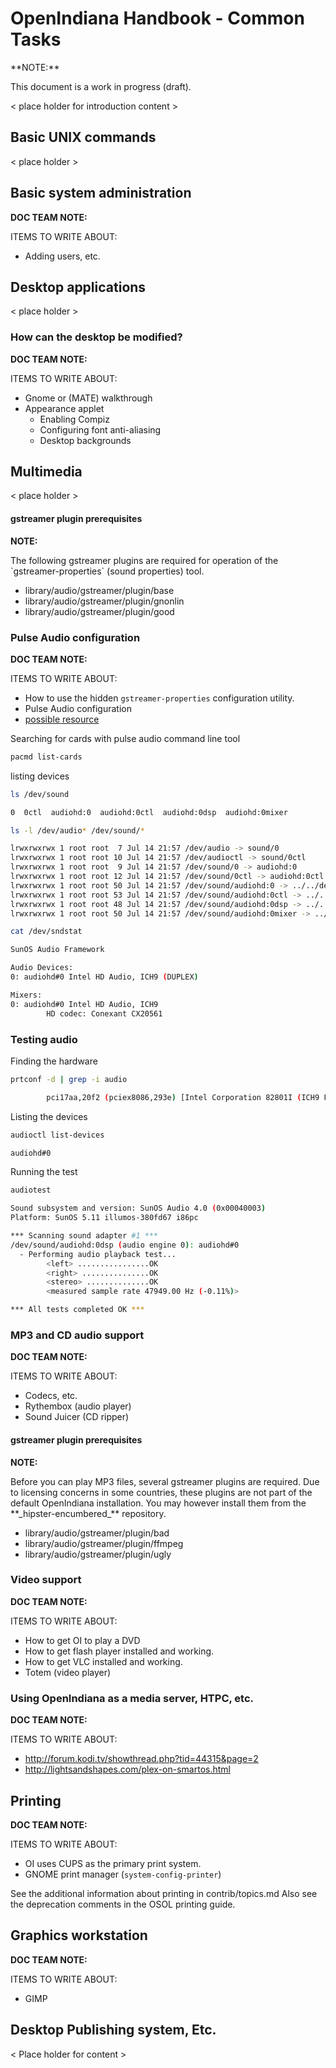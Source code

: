 <!--

The contents of this Documentation are subject to the Public Documentation License Version 1.01
 (the "License"); you may only use this Documentation if you comply with the terms of this License.
A copy of the License is available at http://illumos.org/license/PDL.


The Original Documentation is _________________.

The Initial Writer of the Original Documentation is ___________ Copyright (C)_________[Insert year(s)].
All Rights Reserved. (Initial Writer contact(s):________________[Insert hyperlink/alias]).

Contributor(s): ______________________________________.

Portions created by ______ are Copyright (C)_________[Insert year(s)].
All Rights Reserved. (Contributor contact(s):________________[Insert hyperlink/alias]).

-->

# OpenIndiana Handbook - Common Tasks

<!-- NOTE: --> <i class="fa fa-info-circle fa-lg" aria-hidden="true"></i> **NOTE:**
<div class="well">

This document is a work in progress (draft).

</div>

< place holder for introduction content >


## Basic UNIX commands

< place holder >


## Basic system administration

<i class="fa fa-info-circle fa-lg" aria-hidden="true"></i> **DOC TEAM NOTE:**
<div class="well">
ITEMS TO WRITE ABOUT:

* Adding users, etc.

</div>


## Desktop applications

< place holder >


### How can the desktop be modified?

<i class="fa fa-info-circle fa-lg" aria-hidden="true"></i> **DOC TEAM NOTE:**
<div class="well">
ITEMS TO WRITE ABOUT:

* Gnome or (MATE) walkthrough
* Appearance applet
    * Enabling Compiz
    * Configuring font anti-aliasing
    * Desktop backgrounds

</div>


## Multimedia

< place holder >

#### gstreamer plugin prerequisites

<i class="fa fa-info-circle fa-lg" aria-hidden="true"></i> **NOTE:**
<div class="well">
The following gstreamer plugins are required for operation of the `gstreamer-properties` (sound properties) tool.

* library/audio/gstreamer/plugin/base
* library/audio/gstreamer/plugin/gnonlin
* library/audio/gstreamer/plugin/good

</div>


### Pulse Audio configuration

<i class="fa fa-info-circle fa-lg" aria-hidden="true"></i> **DOC TEAM NOTE:**
<div class="well">
ITEMS TO WRITE ABOUT:

* How to use the hidden `gstreamer-properties` configuration utility.
* Pulse Audio configuration
* [possible resource](https://www.solarismultimedia.com/)

</div>

Searching for cards with pulse audio command line tool

```bash
pacmd list-cards
```

listing devices

```bash
ls /dev/sound
```

```bash
0  0ctl  audiohd:0  audiohd:0ctl  audiohd:0dsp  audiohd:0mixer
```

```bash
ls -l /dev/audio* /dev/sound/*
```

```bash
lrwxrwxrwx 1 root root  7 Jul 14 21:57 /dev/audio -> sound/0
lrwxrwxrwx 1 root root 10 Jul 14 21:57 /dev/audioctl -> sound/0ctl
lrwxrwxrwx 1 root root  9 Jul 14 21:57 /dev/sound/0 -> audiohd:0
lrwxrwxrwx 1 root root 12 Jul 14 21:57 /dev/sound/0ctl -> audiohd:0ctl
lrwxrwxrwx 1 root root 50 Jul 14 21:57 /dev/sound/audiohd:0 -> ../../devices/pci@0,0/pci17aa,20f2@1b:sound,audio0
lrwxrwxrwx 1 root root 53 Jul 14 21:57 /dev/sound/audiohd:0ctl -> ../../devices/pci@0,0/pci17aa,20f2@1b:sound,audioctl0
lrwxrwxrwx 1 root root 48 Jul 14 21:57 /dev/sound/audiohd:0dsp -> ../../devices/pci@0,0/pci17aa,20f2@1b:sound,dsp0
lrwxrwxrwx 1 root root 50 Jul 14 21:57 /dev/sound/audiohd:0mixer -> ../../devices/pci@0,0/pci17aa,20f2@1b:sound,mixer0
```

```bash
cat /dev/sndstat
```

```bash
SunOS Audio Framework

Audio Devices:
0: audiohd#0 Intel HD Audio, ICH9 (DUPLEX)

Mixers:
0: audiohd#0 Intel HD Audio, ICH9
        HD codec: Conexant CX20561
```


### Testing audio

Finding the hardware

```bash
prtconf -d | grep -i audio
```

```bash
        pci17aa,20f2 (pciex8086,293e) [Intel Corporation 82801I (ICH9 Family) HD Audio Controller], instance #0
```

Listing the devices

```bash
audioctl list-devices
```

```bash
audiohd#0
```

Running the test

```bash
audiotest
```

```bash
Sound subsystem and version: SunOS Audio 4.0 (0x00040003)
Platform: SunOS 5.11 illumos-380fd67 i86pc

*** Scanning sound adapter #1 ***
/dev/sound/audiohd:0dsp (audio engine 0): audiohd#0
  - Performing audio playback test...
        <left> ................OK
        <right> ...............OK
        <stereo> ..............OK
        <measured sample rate 47949.00 Hz (-0.11%)>

*** All tests completed OK ***
```

### MP3 and CD audio support

<i class="fa fa-info-circle fa-lg" aria-hidden="true"></i> **DOC TEAM NOTE:**
<div class="well">
ITEMS TO WRITE ABOUT:

* Codecs, etc.
* Rythembox (audio player)
* Sound Juicer (CD ripper)

</div>


#### gstreamer plugin prerequisites

<i class="fa fa-info-circle fa-lg" aria-hidden="true"></i> **NOTE:**
<div class="well">
Before you can play MP3 files, several gstreamer plugins are required.
Due to licensing concerns in some countries, these plugins are not part of the default OpenIndiana installation.
You may however install them from the **_hipster-encumbered_** repository.

* library/audio/gstreamer/plugin/bad
* library/audio/gstreamer/plugin/ffmpeg
* library/audio/gstreamer/plugin/ugly

</div>


### Video support

<i class="fa fa-info-circle fa-lg" aria-hidden="true"></i> **DOC TEAM NOTE:**
<div class="well">
ITEMS TO WRITE ABOUT:

* How to get OI to play a DVD
* How to get flash player installed and working.
* How to get VLC installed and working.
* Totem (video player)

</div>


### Using OpenIndiana as a media server, HTPC, etc.

<i class="fa fa-info-circle fa-lg" aria-hidden="true"></i> **DOC TEAM NOTE:**
<div class="well">
ITEMS TO WRITE ABOUT:

* <http://forum.kodi.tv/showthread.php?tid=44315&page=2>
* <http://lightsandshapes.com/plex-on-smartos.html>

</div>


## Printing

<i class="fa fa-info-circle fa-lg" aria-hidden="true"></i> **DOC TEAM NOTE:**
<div class="well">
ITEMS TO WRITE ABOUT:

* OI uses CUPS as the primary print system.
* GNOME print manager (`system-config-printer`)

See the additional information about printing in contrib/topics.md
Also see the deprecation comments in the OSOL printing guide.

</div>


## Graphics workstation

<i class="fa fa-info-circle fa-lg" aria-hidden="true"></i> **DOC TEAM NOTE:**
<div class="well">
ITEMS TO WRITE ABOUT:

* GIMP

</div>


## Desktop Publishing system, Etc.

< Place holder for content >
